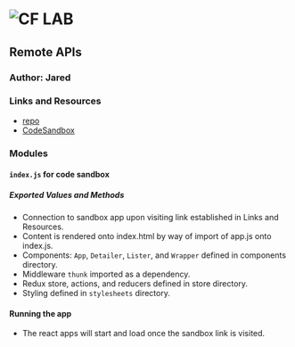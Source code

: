 ![CF](http://i.imgur.com/7v5ASc8.png) LAB
=================================================

## Remote APIs

### Author: Jared

### Links and Resources
* [repo](https://github.com/jaredpattison/33-remote-apis)
* [CodeSandbox](https://codesandbox.io/s/q5o0zl006)

### Modules
#### `index.js` for code sandbox
##### Exported Values and Methods
* Connection to sandbox app upon visiting link established in Links and Resources.
* Content is rendered onto index.html by way of import of app.js onto index.js.
* Components: `App`, `Detailer`, `Lister`, and `Wrapper` defined in components directory.
* Middleware `thunk` imported as a dependency.
* Redux store, actions, and reducers defined in store directory.
* Styling defined in `stylesheets` directory.


#### Running the app
* The react apps will start and load once the sandbox link is visited.
